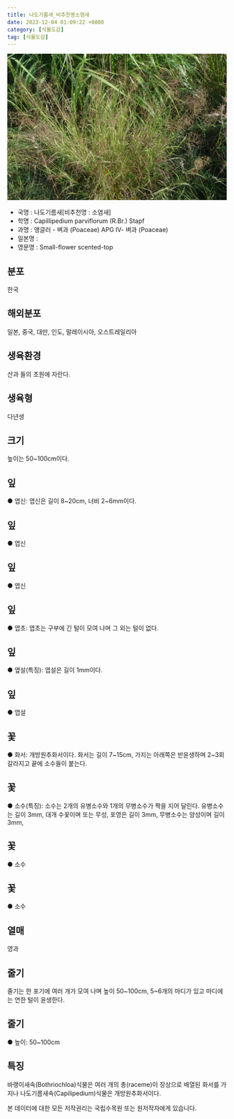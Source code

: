 ```yaml
---
title: 나도기름새_비추천명소염새
date: 2023-12-04 01:09:22 +0800
category: [식물도감]
tag: [식물도감]
---
```




![나도기름새[비추천명 : 소염새]](/assets/img/fileUpload/plants/basic/Gramineae/Capillipedium/22105/22105_1_th2.JPG)
- 국명 : 나도기름새[비추천명 : 소염새]
- 학명 : Capillipedium parviflorum (R.Br.) Stapf
- 과명 : 앵글러 - 벼과 (Poaceae) APG Ⅳ- 벼과 (Poaceae)
- 일본명 : 
- 영문명 : Small-flower scented-top


## 분포
한국
## 해외분포
일본, 중국, 대만, 인도, 말레이시아, 오스트레일리아
## 생육환경
산과 들의 초원에 자란다.
## 생육형
다년생
## 크기
높이는 50~100cm이다.
## 잎
● 엽신: 엽신은 길이 8~20cm, 너비 2~6mm이다.
## 잎
● 엽신
## 잎
● 엽신
## 잎
● 엽초: 엽초는 구부에 긴 털이 모여 나며 그 외는 털이 없다.
## 잎
● 옆설(특징): 엽설은 길이 1mm이다.
## 잎
● 엽설
## 꽃
● 화서: 개방원추화서이다. 화서는 길이 7~15cm, 가지는 아래쪽은 반윤생하며 2~3회 갈라지고 끝에 소수들이 붙는다.
## 꽃
● 소수(특징): 소수는 2개의 유병소수와 1개의 무병소수가 짝을 지어 달린다. 유병소수는 길이 3mm, 대개 수꽃이며 또는 무성, 포영은 길이 3mm, 무병소수는 양성이며 길이 3mm, 
## 꽃
● 소수
## 꽃
● 소수
## 열매
영과
## 줄기
줄기는 한 포기에 여러 개가 모여 나며 높이 50~100cm, 5~6개의 마디가 있고 마디에는 연한 털이 윤생한다.
## 줄기
● 높이: 50~100cm
## 특징
바랭이새속(Bothriochloa)식물은 여러 개의 총(raceme)이 장상으로 배열된 화서를 가지나 나도기름새속(Capilipedium)식물은 개방원추화서이다.






본 데이터에 대한 모든 저작권리는 국립수목원 또는 원저작자에게 있습니다.
